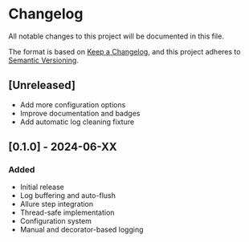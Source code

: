 # Changelog

All notable changes to this project will be documented in this file.

The format is based on [Keep a Changelog](https://keepachangelog.com/en/1.0.0/), and this project adheres to [Semantic Versioning](https://semver.org/spec/v2.0.0.html).

## [Unreleased]
- Add more configuration options
- Improve documentation and badges
- Add automatic log cleaning fixture

## [0.1.0] - 2024-06-XX
### Added
- Initial release
- Log buffering and auto-flush
- Allure step integration
- Thread-safe implementation
- Configuration system
- Manual and decorator-based logging
